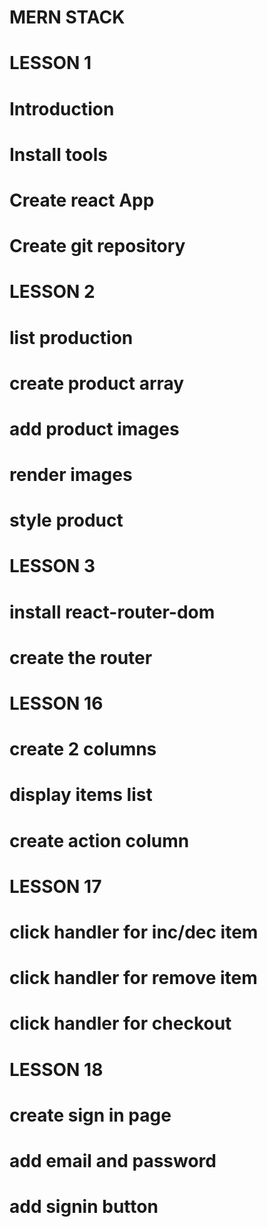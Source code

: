 # MERN STACK

# LESSON 1
# Introduction
# Install tools
# Create react App
# Create git repository

# LESSON 2
#  list production 
# create product array
# add product images
# render images
# style product

# LESSON 3
# install react-router-dom
# create the router

# LESSON 16
# create 2 columns
# display items list
# create action column

# LESSON 17
# click handler for inc/dec item
#  click handler for remove item
#  click handler for checkout

# LESSON 18
# create sign in page
# add email and password
# add signin button